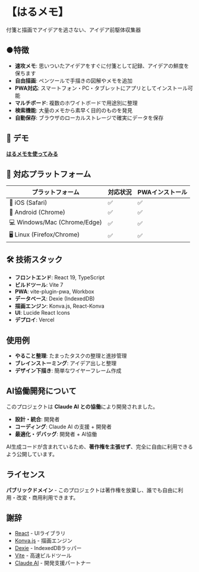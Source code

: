 # 【はるメモ】

付箋と描画でアイデアを逃さない、アイデア前駆体収集器

## ●特徴

- **速攻メモ**: 思いついたアイデアをすぐに付箋として記録、アイデアの鮮度を保ちます
- **自由描画**: ペンツールで手描きの図解やメモを追加
- **PWA対応**: スマートフォン・PC・タブレットにアプリとしてインストール可能
- **マルチボード**: 複数のホワイトボードで用途別に整理
- **検索機能**: 大量のメモから素早く目的のものを発見
- **自動保存**: ブラウザのローカルストレージで確実にデータを保存

## 🚀 デモ
[**はるメモを使ってみる**](https://haru-memo.vercel.app)

## 📱 対応プラットフォーム

| プラットフォーム | 対応状況 | PWAインストール |
|----------------|---------|----------------|
| 📱 iOS (Safari) | ✅ | ✅ |
| 🤖 Android (Chrome) | ✅ | ✅ |
| 💻 Windows/Mac (Chrome/Edge) | ✅ | ✅ |
| 🖥️ Linux (Firefox/Chrome) | ✅ | ✅ |


## 🛠️ 技術スタック

- **フロントエンド**: React 19, TypeScript
- **ビルドツール**: Vite 7
- **PWA**: vite-plugin-pwa, Workbox
- **データベース**: Dexie (IndexedDB)
- **描画エンジン**: Konva.js, React-Konva
- **UI**: Lucide React Icons
- **デプロイ**: Vercel


## 使用例

- **やること整理**: たまったタスクの整理と進捗管理
- **ブレインストーミング**: アイデア出しと整理
- **デザイン下描き**: 簡単なワイヤーフレーム作成


## AI協働開発について

このプロジェクトは **Claude AI との協働**により開発されました。

- **設計・統合**: 開発者
- **コーディング**: Claude AI の支援 + 開発者
- **最適化・デバッグ**: 開発者 + AI協働

AI生成コードが含まれているため、**著作権を主張せず**、完全に自由に利用できるよう公開しています。


## ライセンス

**パブリックドメイン** - このプロジェクトは著作権を放棄し、誰でも自由に利用・改変・商用利用できます。


## 謝辞

- [React](https://reactjs.org/) - UIライブラリ
- [Konva.js](https://konvajs.org/) - 描画エンジン
- [Dexie](https://dexie.org/) - IndexedDBラッパー
- [Vite](https://vitejs.dev/) - 高速ビルドツール
- [Claude AI](https://claude.ai/) - 開発支援パートナー
